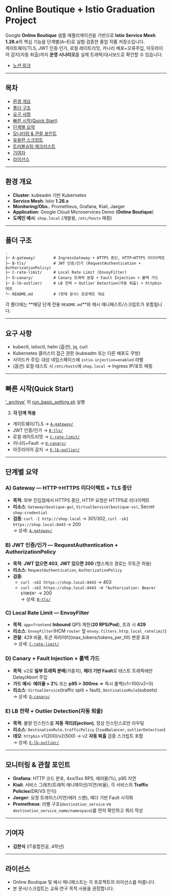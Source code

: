 # Online Boutique + Istio Graduation Project

Google **Online Boutique** 샘플 애플리케이션을 기반으로 **Istio Service Mesh 1.26.x**의 핵심 기능을 단계별(A~E)로 실험·검증한 졸업 작품 저장소입니다.  
게이트웨이/TLS, JWT 인증·인가, 로컬 레이트리밋, 카나리 배포+오류주입, 아웃라이어 감지(자동 퇴출)까지 **운영 시나리오**를 실제 트래픽/대시보드로 확인할 수 있습니다.

- [노션 링크](https://www.notion.so/21b808fc218d80868d48cb2c7331defc?source=copy_link)
---

## 목차
- [환경 개요](#환경-개요)
- [폴더 구조](#폴더-구조)
- [요구 사항](#요구-사항)
- [빠른 시작(Quick Start)](#빠른-시작quick-start)
- [단계별 요약](#단계별-요약)
- [모니터링 & 관찰 포인트](#모니터링--관찰-포인트)
- [유용한 스크립트](#유용한-스크립트)
- [트러블슈팅 체크리스트](#트러블슈팅-체크리스트)
- [기여자](#기여자)
- [라이선스](#라이선스)

---

## 환경 개요
- **Cluster**: kubeadm 기반 Kubernetes  
- **Service Mesh**: Istio **1.26.x**  
- **Monitoring/Obs.**: Prometheus, Grafana, Kiali, Jaeger  
- **Application**: Google Cloud Microservices Demo (**Online Boutique**)  
- **도메인 예시**: `shop.local` (개발용, `/etc/hosts` 매핑)

---

## 폴더 구조
```
.
├─ A-gateway/        # IngressGateway + HTTPS 종단, HTTP→HTTPS 리다이렉트
├─ B-tls/            # JWT 인증/인가 (RequestAuthentication + AuthorizationPolicy)
├─ C-rate-limit/     # Local Rate Limit (EnvoyFilter)
├─ D-canary/         # Canary 트래픽 분할 + Fault Injection + 롤백 가드
├─ E-lb-outlier/     # LB 전략 + Outlier Detection(자동 퇴출) + httpbin 데모
└─ README.md         # (현재 문서) 프로젝트 개요
```
각 폴더에는 **해당 단계 전용 `README.md`**와 예시 매니페스트/스크립트가 포함됩니다.

---

## 요구 사항
- kubectl, istioctl, helm (옵션), jq, curl  
- Kubernetes 클러스터 접근 권한 (kubeadm 또는 다른 배포도 무방)  
- 사이드카 주입: 대상 네임스페이스에 `istio-injection=enabled` 라벨  
- (옵션) 로컬 테스트 시 `/etc/hosts`에 `shop.local` → Ingress IP/포트 매핑

---

## 빠른 시작(Quick Start)

['_archive'](./_archive) 의 [run_basic_setting.sh](run_basic_setting.sh) 실행

3) **각 단계 적용**  
- 게이트웨이/TLS → [`A-gateway/`](./A-gateway)  
- JWT 인증/인가 → [`B-tls/`](./B-tls)  
- 로컬 레이트리밋 → [`C-rate-limit/`](./C-rate-limit)  
- 카나리+Fault → [`D-canary/`](./D-canary)  
- 아웃라이어 감지 → [`E-lb-outlier/`](./E-lb-outlier)

---

## 단계별 요약
### A) Gateway — HTTP→HTTPS 리다이렉트 + TLS 종단
- **목적**: 외부 진입점에서 HTTPS 종단, HTTP 요청은 HTTPS로 리다이렉트  
- **리소스**: `Gateway(boutique-gw)`, `VirtualService(boutique-vs)`, Secret `shop-credential`  
- **검증**: `curl -I http://shop.local` → 301/302, `curl -skI https://shop.local:8443` → 200  
→ 상세: [`A-gateway/`](./A-gateway)

### B) JWT 인증/인가 — RequestAuthentication + AuthorizationPolicy
- **목적**: **JWT 없으면 403**, **JWT 있으면 200** (헬스체크 경로는 무토큰 허용)  
- **리소스**: `RequestAuthentication`, `AuthorizationPolicy`  
- **검증**:  
  - `curl -skI https://shop.local:8443` → 403  
  - `curl -skI https://shop.local:8443 -H "Authorization: Bearer $TOKEN"` → 200  
→ 상세: [`B-tls/`](./B-tls)

### C) Local Rate Limit — EnvoyFilter
- **목적**: `app=frontend` **Inbound** QPS 제한(**20 RPS/Pod**), 초과 시 **429**  
- **리소스**: `EnvoyFilter`(HCM `router` 앞 `envoy.filters.http.local_ratelimit`)  
- **관찰**: 429 비율, 토큰 파라미터(max_tokens/tokens_per_fill) 변경 효과  
→ 상세: [`C-rate-limit/`](./C-rate-limit)

### D) Canary + Fault Injection + 롤백 가드
- **목적**: v2로 **일부 트래픽 분배**(가중치), **헤더 기반 Fault**로 테스트 트래픽에만 Delay/Abort 주입  
- **가드 예시**: **에러율 > 2%** 또는 **p95 > 300ms** ⇒ 즉시 롤백(v1=100/v2=0)  
- **리소스**: `VirtualService`(traffic split + fault), `DestinationRule`(subsets)  
→ 상세: [`D-canary/`](./D-canary)

### E) LB 전략 + Outlier Detection(자동 퇴출)
- **목적**: 불량 인스턴스를 **자동 격리(Ejection)**, 정상 인스턴스로만 라우팅  
- **리소스**: `DestinationRule.trafficPolicy` (`loadBalancer`, `outlierDetection`)  
- **데모**: `httpbin` v1(200)/v2(500) → v2 **자동 퇴출** 검증 스크립트 포함  
→ 상세: [`E-lb-outlier/`](./E-lb-outlier)

---

## 모니터링 & 관찰 포인트
- **Grafana**: HTTP 코드 분포, 4xx/5xx RPS, 에러율(%), p95 지연  
- **Kiali**: 서비스 그래프(트래픽 애니메이션/지연/비율), 각 서비스의 **Traffic Policies**(DR/VS 인식)  
- **Jaeger**: 요청 트레이스(지연/에러 스팬), 헤더 기반 Fault 시각화  
- **Prometheus**: 라벨 구조(`destination_service` vs `destination_service_name/namespace`)를 먼저 확인하고 쿼리 작성
---

## 기여자
- **김한식** (IT융합전공, 4학년)

---

## 라이선스
- Online Boutique 및 예시 매니페스트는 각 프로젝트의 라이선스를 따릅니다.  
- 본 문서/스크립트는 교육·연구 목적 사용을 권장합니다.
